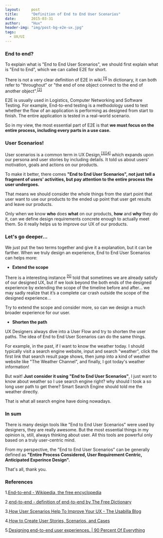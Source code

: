 ```yaml
---
layout:     post
title:      "Definition of End to End User Scenarios"
date:       2015-03-31 
author:     "Hux"
header-img: "img/post-bg-e2e-ux.jpg"
tags:
  - UX/UI
---
```



### End to end?

To explain what is "End to End User Scenarios", we should first explain what is "End to End", which we can called E2E for short.

There is not a very clear definition of E2E in wiki.<sup>[[1]](#ref1)</sup> In dictionary, it can both refer to "throughout" or "the end of one object connect to the end of another object".<sup>[[2]](#ref2)</sup> 

E2E is usually used in Logistics, Computer Networking and Software Testing. For example, End-to-end testing is a methodology used to test whether the flow of an application is performing as designed from start to finish. The entire application is tested in a real-world scenario.

So in my view, the most essential part of E2E is that **we must focus on the entire process, including every parts in a use case.**


### User Scenarios! 

User scenarios is a common term in UX Design,<sup>[[3]](#ref3)</sup><sup>[[4]](#ref4)</sup> which expands upon our persona and user stories by including details. It told us about users' motivation, goals and actions on our products. 

To make it better, there comes **"End to End User Scenarios", not just tell a fragment of users' activities, but pay attention to the entire process the user undergoes.**

That means we should consider the whole things from the start point that user want to use our products to the ended up point that user get results and leave our products.

Only when we know **who** does **what** on our products, **how** and **why** they do it, can we define design requirements concrete enough to actually meet them. So it really helps us to improve our UX of our products.


### Let's go deeper...

We just put the two terms together and give it a explanation, but it can be farther. When we truly design an experience, End to End User Scenarios can helps more:

* **Extend the scope**

There is a interesting instance <sup>[[5]](#ref5)</sup> told that sometimes we are already satisfy of our designed UX, but if we look beyond the both ends of the designed experience by extending the scope of the timeline before and after… we may sadly realize that it’s a complete car crash outside the scope of the designed experience...  

Try to extend the scope and consider more, so can we design a much broader experience for our user.

* **Shorten the path**

UX Designers always dive into a User Flow and try to shorten the user paths. The idea of End to End User Scenarios can do the same things.

For example, in the past, if I want to know the weather today. I should typically visit a search engine website, input and search "weather", click the first link that search result page shows, then jump into a kind of weather website like "The Weather Channel", and finally, I got today's weather information!

But wait! **Just consider it using "End to End User Scenarios"**, I just want to know about weather so I use search engine right? why should I took a so long user path to get there? Smart Search Engine should told me the weather directly.

That is what all search engine have doing nowadays.


### In sum

There is many design tools like "End to End User Scenarios" were used by designers, they are really awesome. But the most essential things in my opinion is, still, always thinking about user. All this tools are powerful only based on a truly user-centric mind.

From my perspective, the "End to End User Scenarios" can be generally defined as **"Entire Process Considered, User Requirement Centric, Anticipated Experince Design".**



That's all, thank you.

### References

1.<a id="ref1">[End-to-end - Wikipedia, the free encyclopedia](http://en.wikipedia.org/wiki/End-to-end)</a>

2.<a id="ref2">[end-to-end - definition of end-to-end by The Free Dictionary](http://www.thefreedictionary.com/end-to-end)</a>

3.<a id="ref3">[How User Scenarios Help To Improve Your UX - The Usabilla Blog](http://blog.usabilla.com/how-user-scenarios-help-to-improve-your-ux/)</a>

4.<a id="ref4">[How to Create User Stories, Scenarios, and Cases](https://www.newfangled.com/how-to-tell-the-users-story/)</a>

5.<a id="ref5">[Designing end-to-end user experiences. | 90 Percent Of Everything](http://www.90percentofeverything.com/2008/11/11/designing-end-to-end-user-experiences/)</a>

